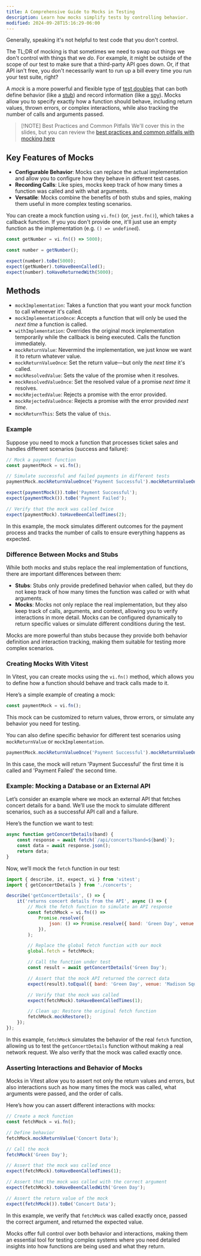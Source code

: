 ```yaml
---
title: A Comprehensive Guide to Mocks in Testing
description: Learn how mocks simplify tests by controlling behavior.
modified: 2024-09-28T15:16:29-06:00
---
```


Generally, speaking it's not helpful to test code that you don't control.

The TL;DR of mocking is that sometimes we need to swap out things we don't control with things that we _do_. For example, it might be outside of the scope of our test to make sure that a third-party API goes down. Or, if that API isn't free, you don't necessarily want to run up a bill every time you run your test suite, right?

A _mock_ is a more powerful and flexible type of [test doubles](test-doubles.md) that can both define behavior (like a [stub](stubs.md)) and record information (like a [spy](spies.md)). Mocks allow you to specify exactly how a function should behave, including return values, thrown errors, or complex interactions, while also tracking the number of calls and arguments passed.

> \[!NOTE] Best Practices and Common Pitfalls
> We'll cover this in the slides, but you can review the [best practices and common pitfalls with mocking here](mocking-best-practices.md)

## Key Features of Mocks

- **Configurable Behavior**: Mocks can replace the actual implementation and allow you to configure how they behave in different test cases.
- **Recording Calls**: Like spies, mocks keep track of how many times a function was called and with what arguments.
- **Versatile**: Mocks combine the benefits of both stubs and spies, making them useful in more complex testing scenarios.

You can create a mock function using `vi.fn()` (or, `jest.fn()`), which takes a callback function. If you you don't provide one, it'll just use an empty function as the implementation (e.g. `() => undefined`).

```ts
const getNumber = vi.fn(() => 5000);

const number = getNumber();

expect(number).toBe(5000);
expect(getNumber).toHaveBeenCalled();
expect(number).toHaveReturnedWith(5000);
```

## Methods

- `mockImplementation`: Takes a function that you want your mock function to call whenever it's called.
- `mockImplementationOnce`: Accepts a function that will only be used the _next time_ a function is called.
- `withImplementation`: Overrides the original mock implementation temporarily while the callback is being executed. Calls the function immediately.
- `mockReturnValue`: Nevermind the implementation, we just know we want it to return whatever value.
- `mockReturnValueOnce`: Set the return value—but only the _next time_ it's called.
- `mockResolvedValue`: Sets the value of the promise when it resolves.
- `mockResolvedValueOnce`: Set the resolved value of a promise _next time_ it resolves.
- `mockRejectedValue`: Rejects a promise with the error provided.
- `mockRejectedValueOnce`: Rejects a promise with the error provided _next time_.
- `mockReturnThis`: Sets the value of `this`.

### Example

Suppose you need to mock a function that processes ticket sales and handles different scenarios (success and failure):

```js
// Mock a payment function
const paymentMock = vi.fn();

// Simulate successful and failed payments in different tests
paymentMock.mockReturnValueOnce('Payment Successful').mockReturnValueOnce('Payment Failed');

expect(paymentMock()).toBe('Payment Successful');
expect(paymentMock()).toBe('Payment Failed');

// Verify that the mock was called twice
expect(paymentMock).toHaveBeenCalledTimes(2);
```

In this example, the mock simulates different outcomes for the payment process and tracks the number of calls to ensure everything happens as expected.

### Difference Between Mocks and Stubs

While both mocks and stubs replace the real implementation of functions, there are important differences between them:

- **Stubs**: Stubs only provide predefined behavior when called, but they do not keep track of how many times the function was called or with what arguments.
- **Mocks**: Mocks not only replace the real implementation, but they also keep track of calls, arguments, and context, allowing you to verify interactions in more detail. Mocks can be configured dynamically to return specific values or simulate different conditions during the test.

Mocks are more powerful than stubs because they provide both behavior definition and interaction tracking, making them suitable for testing more complex scenarios.

### Creating Mocks With Vitest

In Vitest, you can create mocks using the `vi.fn()` method, which allows you to define how a function should behave and track calls made to it.

Here’s a simple example of creating a mock:

```js
const paymentMock = vi.fn();
```

This mock can be customized to return values, throw errors, or simulate any behavior you need for testing.

You can also define specific behavior for different test scenarios using `mockReturnValue` or `mockImplementation`.

```js
paymentMock.mockReturnValueOnce('Payment Successful').mockReturnValueOnce('Payment Failed');
```

In this case, the mock will return 'Payment Successful' the first time it is called and 'Payment Failed' the second time.

### Example: Mocking a Database or an External API

Let’s consider an example where we mock an external API that fetches concert details for a band. We’ll use the mock to simulate different scenarios, such as a successful API call and a failure.

Here’s the function we want to test:

```js
async function getConcertDetails(band) {
	const response = await fetch(`/api/concerts?band=${band}`);
	const data = await response.json();
	return data;
}
```

Now, we’ll mock the `fetch` function in our test:

```js
import { describe, it, expect, vi } from 'vitest';
import { getConcertDetails } from './concerts';

describe('getConcertDetails', () => {
	it('returns concert details from the API', async () => {
		// Mock the fetch function to simulate an API response
		const fetchMock = vi.fn(() =>
			Promise.resolve({
				json: () => Promise.resolve({ band: 'Green Day', venue: 'Madison Square Garden' }),
			}),
		);

		// Replace the global fetch function with our mock
		global.fetch = fetchMock;

		// Call the function under test
		const result = await getConcertDetails('Green Day');

		// Assert that the mock API returned the correct data
		expect(result).toEqual({ band: 'Green Day', venue: 'Madison Square Garden' });

		// Verify that the mock was called
		expect(fetchMock).toHaveBeenCalledTimes(1);

		// Clean up: Restore the original fetch function
		fetchMock.mockRestore();
	});
});
```

In this example, `fetchMock` simulates the behavior of the real `fetch` function, allowing us to test the `getConcertDetails` function without making a real network request. We also verify that the mock was called exactly once.

### Asserting Interactions and Behavior of Mocks

Mocks in Vitest allow you to assert not only the return values and errors, but also interactions such as how many times the mock was called, what arguments were passed, and the order of calls.

Here’s how you can assert different interactions with mocks:

```js
// Create a mock function
const fetchMock = vi.fn();

// Define behavior
fetchMock.mockReturnValue('Concert Data');

// Call the mock
fetchMock('Green Day');

// Assert that the mock was called once
expect(fetchMock).toHaveBeenCalledTimes(1);

// Assert that the mock was called with the correct argument
expect(fetchMock).toHaveBeenCalledWith('Green Day');

// Assert the return value of the mock
expect(fetchMock()).toBe('Concert Data');
```

In this example, we verify that `fetchMock` was called exactly once, passed the correct argument, and returned the expected value.

Mocks offer full control over both behavior and interactions, making them an essential tool for testing complex systems where you need detailed insights into how functions are being used and what they return.
